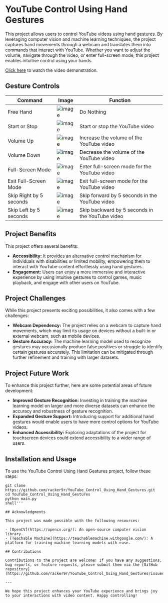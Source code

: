 # YouTube Control Using Hand Gestures

This project allows users to control YouTube videos using hand gestures. By leveraging computer vision and machine learning techniques, the project captures hand movements through a webcam and translates them into commands that interact with YouTube. Whether you want to adjust the volume, navigate through the video, or enter full-screen mode, this project enables intuitive control using your hands.

[Click here](https://youtu.be/wU_1KUNyMNk) to watch the video demonstration.

## Gesture Controls

| Command                | Image                                               | Function                                                     |
|------------------------|-----------------------------------------------------|--------------------------------------------------------------|
| Free Hand         |![image](https://github.com/racker9r/YouTube_Control_Using_Hand_Gestures/assets/111962760/7b4aff94-fd31-460d-8814-30b6ec9d393f) | Do Nothing                               |
| Start or Stop          |![image](https://github.com/racker9r/YouTube_Control_Using_Hand_Gestures/assets/111962760/dea67114-50d1-4fc4-ad4b-4fce85f629d4) | Start or stop the YouTube video                               |
| Volume Up              |![image](https://github.com/racker9r/YouTube_Control_Using_Hand_Gestures/assets/111962760/5793674d-1c2f-4e41-8cd3-54b30a9605cc) | Increase the volume of the YouTube video                      |
| Volume Down            |![image](https://github.com/racker9r/YouTube_Control_Using_Hand_Gestures/assets/111962760/bf2e7d70-f59d-4e17-861d-4853c0e13adf) | Decrease the volume of the YouTube video                      |
| Full-Screen Mode       |![image](https://github.com/racker9r/YouTube_Control_Using_Hand_Gestures/assets/111962760/ffe25f5c-e124-46fc-a6ba-8f771bef322c) | Enter full-screen mode for the YouTube video                  |
| Exit Full-Screen Mode  |![image](https://github.com/racker9r/YouTube_Control_Using_Hand_Gestures/assets/111962760/b71d84cb-7446-4627-8091-0dda5e874efc) | Exit full-screen mode for the YouTube video                   |
| Skip Right by 5 seconds|![image](https://github.com/racker9r/YouTube_Control_Using_Hand_Gestures/assets/111962760/4a2eb96d-4c38-4728-ab27-d87a81095ed6) | Skip forward by 5 seconds in the YouTube video                |
| Skip Left by 5 seconds |![image](https://github.com/racker9r/YouTube_Control_Using_Hand_Gestures/assets/111962760/639d0e1f-c498-43fd-aa32-83c39c441f42) | Skip backward by 5 seconds in the YouTube video               |

## Project Benefits

This project offers several benefits:

- **Accessibility:** It provides an alternative control mechanism for individuals with disabilities or limited mobility, empowering them to interact with YouTube content effortlessly using hand gestures.
- **Engagement:** Users can enjoy a more immersive and interactive experience by using intuitive gestures to control games, music playback, and engage with other users on YouTube.

## Project Challenges

While this project presents exciting possibilities, it also comes with a few challenges:

- **Webcam Dependency:** The project relies on a webcam to capture hand movements, which may limit its usage on devices without a built-in or external webcam, such as mobile devices.
- **Gesture Accuracy:** The machine learning model used to recognize gestures may occasionally produce false positives or struggle to identify certain gestures accurately. This limitation can be mitigated through further refinement and training with larger datasets.

## Project Future Work

To enhance this project further, here are some potential areas of future development:

- **Improved Gesture Recognition:** Investing in training the machine learning model on larger and more diverse datasets can enhance the accuracy and robustness of gesture recognition.
- **Expanded Gesture Support:** Introducing support for additional hand gestures would enable users to have more control options for YouTube videos.
- **Enhanced Accessibility:** Exploring adaptations of the project for touchscreen devices could extend accessibility to a wider range of users.

## Installation and Usage

To use the YouTube Control Using Hand Gestures project, follow these steps:

```shell
git clone https://github.com/racker9r/YouTube_Control_Using_Hand_Gestures.git
cd YouTube_Control_Using_Hand_Gestures
python main.py
shell'''

## Acknowledgments

This project was made possible with the following resources:

- [OpenCV](https://opencv.org/): An open-source computer vision library.
- [Teachable Machine](https://teachablemachine.withgoogle.com/): A platform for training machine learning models with ease.

## Contributions

Contributions to the project are welcome! If you have any suggestions, bug reports, or feature requests, please submit them via the [GitHub repository](https://github.com/racker9r/YouTube_Control_Using_Hand_Gestures/issues).

---

We hope this project enhances your YouTube experience and brings joy to your interactions with video content. Happy controlling!
